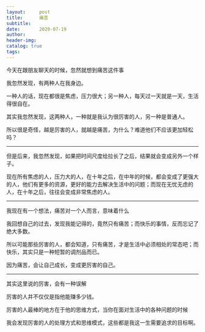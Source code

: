 ```yaml
---
layout:     post  
title:      痛苦
subtitle:  
date:       2020-07-19
author:  
header-img: 
catalog: true  
tags:
---
```



今天在跟朋友聊天的时候，忽然就想到痛苦这件事

我忽然发现，有两种人在我身边。

一种人的话，现在都很是焦虑，压力很大；另一种人，每天过一天就是一天，生活得很自在。

其实我忽然发现，这两种人，一种就是我认为很厉害的人，另一种是普通人。

所以很是奇怪，越是厉害的人，就越是痛苦，为什么？难道他们不应该更加轻松吗？

***

但是后来，我忽然发现，如果把时间尺度给拉长了之后，结果就会变成另外一个样子。

现在所有焦虑的人，压力大的人，在十年之后，在中年的时候，都会变成了更强大的人，他们有更多的资源，更好的能力去解决生活中的问题；而现在无忧无虑的人，在十年之后，往往会变成非常焦虑的人。

***

我现在有一个想法，痛苦对一个人而言，意味着什么

我回想自己的过去，发现我能记得的，竟然只有痛苦；而快乐的事情，反而忘记了绝大多数。

所以可能那些厉害的人，都会知道，只有痛苦，才是生活中必须相处的常态吧；而快乐，其实只是一种短暂的调剂品而已。

因为痛苦，会让自己成长，变成更厉害的自己。

***

其实这里说的厉害，会有一种误解

厉害的人并不仅仅是指他能赚多少钱。

厉害的人最棒的地方在于他的思维方式，当你在面对生活中的各种问题的时候

我会发现厉害的人的处理方式和思维模式，这些都是我这一生需要追求的目标啊。



